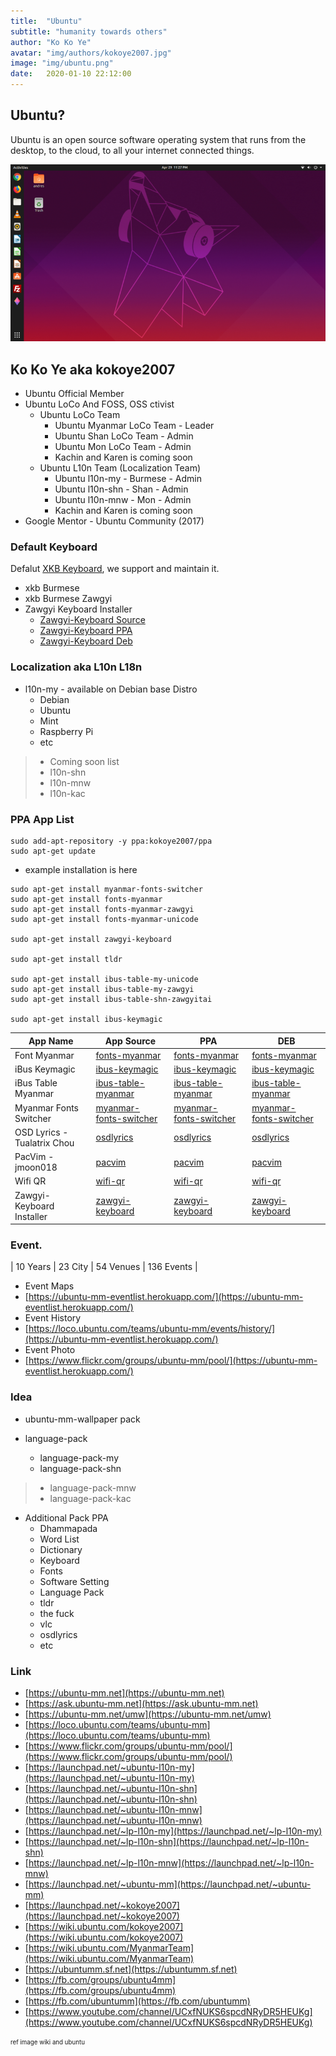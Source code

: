 ```yaml
---
title:  "Ubuntu"
subtitle: "humanity towards others"
author: "Ko Ko Ye"
avatar: "img/authors/kokoye2007.jpg"
image: "img/ubuntu.png"
date:   2020-01-10 22:12:00
---
```


## Ubuntu?

Ubuntu is an open source software operating system that runs from the desktop, to the cloud, to all your internet connected things.

![](./img/ubuntu-1.png)

## Ko Ko Ye aka kokoye2007
- Ubuntu Official Member
- Ubuntu LoCo And FOSS, OSS ctivist
	- Ubuntu LoCo Team
		- Ubuntu Myanmar LoCo Team - Leader
		- Ubuntu Shan LoCo Team - Admin
		- Ubuntu Mon LoCo Team - Admin
		- Kachin and Karen is coming soon
	- Ubuntu L10n Team (Localization Team)
		- Ubuntu l10n-my - Burmese - Admin
		- Ubuntu l10n-shn - Shan - Admin
		- Ubuntu l10n-mnw - Mon - Admin
		- Kachin and Karen is coming soon
- Google Mentor - Ubuntu Community (2017)

### Default Keyboard 

Defalut [XKB Keyboard](https://www.freedesktop.org/wiki/Software/XKeyboardConfig/), we support and maintain it. 

- xkb Burmese 
- xkb Burmese Zawgyi 
- Zawgyi Keyboard Installer 
   - [Zawgyi-Keyboard Source](https://code.launchpad.net/~kokoye2007/+junk/zawgyi-keyboard)
   - [Zawgyi-Keyboard PPA](https://launchpad.net/~kokoye2007)
   - [Zawgyi-Keyboard Deb](https://launchpad.net/~kokoye2007/+archive/ubuntu/ppa/+files/zawgyi-keyboard_2.0.5-0~8~ubuntu19.04.1_all.deb)

### Localization aka L10n L18n 
- l10n-my  - available on Debian base Distro 
	- Debian
	- Ubuntu
	- Mint
	- Raspberry Pi
	- etc 
>- Coming soon list
>- l10n-shn
>- l10n-mnw
>- l10n-kac

### PPA App List

```
sudo add-apt-repository -y ppa:kokoye2007/ppa
sudo apt-get update
```
- example installation is here

```
sudo apt-get install myanmar-fonts-switcher
sudo apt-get install fonts-myanmar
sudo apt-get install fonts-myanmar-zawgyi
sudo apt-get install fonts-myanmar-unicode

sudo apt-get install zawgyi-keyboard

sudo apt-get install tldr

sudo apt-get install ibus-table-my-unicode
sudo apt-get install ibus-table-my-zawgyi
sudo apt-get install ibus-table-shn-zawgyitai

sudo apt-get install ibus-keymagic
```


| App Name | App Source | PPA | DEB |
|----------|------------|-----|-----|
| Font Myanmar | [fonts-myanmar](https://code.launchpad.net/~kokoye2007/+junk/fonts-myanmar)  | [fonts-myanmar](apt://fonts-myanmar) | [fonts-myanmar](http://ppa.launchpad.net/kokoye2007/ppa/ubuntu/pool/main/f/fonts-myanmar/) |
| iBus Keymagic | [ibus-keymagic](https://code.launchpad.net/~kokoye2007/+junk/ibus-keymagic)  | [ibus-keymagic](apt://ibus-keymagic) | [ibus-keymagic](http://ppa.launchpad.net/kokoye2007/ppa/ubuntu/pool/main/i/ibus-keymagic/) |
| iBus Table Myanmar | [ibus-table-myanmar](https://code.launchpad.net/~kokoye2007/+junk/ibus-table-myanmar)  | [ibus-table-myanmar](apt://ibus-table-myanmar) | [ibus-table-myanmar](http://ppa.launchpad.net/kokoye2007/ppa/ubuntu/pool/main/i/ibus-table-myanmar/) |
| Myanmar Fonts Switcher | [myanmar-fonts-switcher](https://code.launchpad.net/~kokoye2007/+junk/myanmar-fonts-switcher) | [myanmar-fonts-switcher](apt://myanmar-fonts-switcher) | [myanmar-fonts-switcher](http://ppa.launchpad.net/kokoye2007/ppa/ubuntu/pool/main/m/myanmar-fonts-switcher/) |
| OSD Lyrics - Tualatrix Chou | [osdlyrics](https://github.com/osdlyrics/osdlyrics) | [osdlyrics](apt://osdlyrics) | [osdlyrics](http://ppa.launchpad.net/kokoye2007/ppa/ubuntu/pool/main/o/osdlyrics/) | 
| PacVim - jmoon018 | [pacvim](https://github.com/jmoon018/PacVim) | [pacvim](apt://pacvim) | [pacvim](https://launchpad.net/~kokoye2007/+archive/ubuntu/ppa/+files/pacvim_1.1.1-1_all.deb) |
| Wifi QR | [wifi-qr](https://code.launchpad.net/~kokoye2007/wifi-qr/wifi-qr) | [wifi-qr](apt://wifi-qr) | [wifi-qr](http://ppa.launchpad.net/kokoye2007/ppa/ubuntu/pool/main/w/wifi-qr/) |
| Zawgyi-Keyboard Installer |  [zawgyi-keyboard](https://code.launchpad.net/~kokoye2007/+junk/zawgyi-keyboard) | [zawgyi-keyboard](apt://zawgyi-keyboard) | [zawgyi-keyboard](http://ppa.launchpad.net/kokoye2007/ppa/ubuntu/pool/main/z/zawgyi-keyboard/zawgyi-keyboard_2.0.5-0~8~ubuntu19.04.1_all.deb) |

### Event.

| 10 Years | 23 City  | 54 Venues | 136 Events |

- Event Maps
 - [https://ubuntu-mm-eventlist.herokuapp.com/](https://ubuntu-mm-eventlist.herokuapp.com/)
- Event History
 - [https://loco.ubuntu.com/teams/ubuntu-mm/events/history/](https://ubuntu-mm-eventlist.herokuapp.com/)
- Event Photo
 - [https://www.flickr.com/groups/ubuntu-mm/pool/](https://ubuntu-mm-eventlist.herokuapp.com/)


### Idea
- ubuntu-mm-wallpaper pack

- language-pack 
	- language-pack-my
	- language-pack-shn
>	- language-pack-mnw 
> - language-pack-kac

- Additional Pack PPA
	- Dhammapada 
	- Word List 
	- Dictionary 
	- Keyboard
	- Fonts
	- Software Setting
	- Language Pack 
	- tldr
	- the fuck
	- vlc 
	- osdlyrics
	- etc

### Link

- [https://ubuntu-mm.net](https://ubuntu-mm.net)
- [https://ask.ubuntu-mm.net](https://ask.ubuntu-mm.net)
- [https://ubuntu-mm.net/umw](https://ubuntu-mm.net/umw)
- [https://loco.ubuntu.com/teams/ubuntu-mm](https://loco.ubuntu.com/teams/ubuntu-mm)
- [https://www.flickr.com/groups/ubuntu-mm/pool/](https://www.flickr.com/groups/ubuntu-mm/pool/)
- [https://launchpad.net/~ubuntu-l10n-my](https://launchpad.net/~ubuntu-l10n-my)
- [https://launchpad.net/~ubuntu-l10n-shn](https://launchpad.net/~ubuntu-l10n-shn)
- [https://launchpad.net/~ubuntu-l10n-mnw](https://launchpad.net/~ubuntu-l10n-mnw)
- [https://launchpad.net/~lp-l10n-my](https://launchpad.net/~lp-l10n-my)
- [https://launchpad.net/~lp-l10n-shn](https://launchpad.net/~lp-l10n-shn)
- [https://launchpad.net/~lp-l10n-mnw](https://launchpad.net/~lp-l10n-mnw)
- [https://launchpad.net/~ubuntu-mm](https://launchpad.net/~ubuntu-mm)
- [https://launchpad.net/~kokoye2007](https://launchpad.net/~kokoye2007)
- [https://wiki.ubuntu.com/kokoye2007](https://wiki.ubuntu.com/kokoye2007)
- [https://wiki.ubuntu.com/MyanmarTeam](https://wiki.ubuntu.com/MyanmarTeam)
- [https://ubuntumm.sf.net](https://ubuntumm.sf.net)
- [https://fb.com/groups/ubuntu4mm](https://fb.com/groups/ubuntu4mm)
- [https://fb.com/ubuntumm](https://fb.com/ubuntumm)
- [https://www.youtube.com/channel/UCxfNUKS6spcdNRyDR5HEUKg](https://www.youtube.com/channel/UCxfNUKS6spcdNRyDR5HEUKg)

<sub><sup>
ref image 
wiki and ubuntu
</sup></sub>
